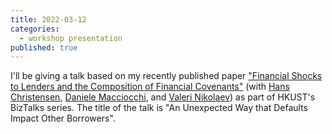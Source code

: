 ```yaml
---
title: 2022-03-12
categories:
  - workshop presentation
published: true
---
```


I'll be giving a talk based on my recently published paper ["Financial Shocks to Lenders and the Composition of Financial Covenants"](https://doi.org/10.1016/j.jacceco.2021.101426) (with [Hans Christensen](https://www.chicagobooth.edu/faculty/directory/c/hans-b-christensen),  [Daniele Macciocchi](https://www.bus.miami.edu/thought-leadership/faculty/accounting/macciocchi.html), and [Valeri Nikolaev](https://www.chicagobooth.edu/faculty/directory/n/valeri-nikolaev))
 as part of HKUST's BizTalks series. The title of the talk is "An Unexpected Way that Defaults Impact Other Borrowers".
